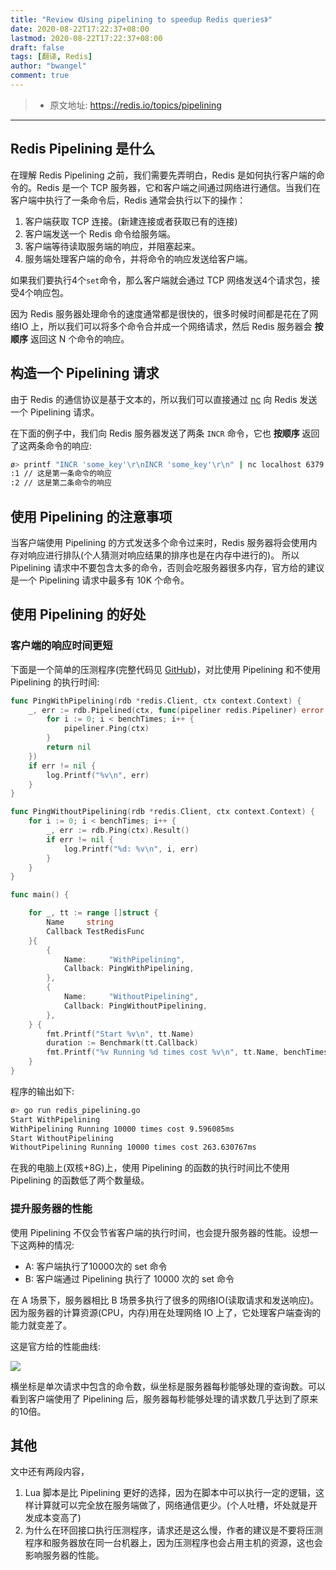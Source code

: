 ```yaml
---
title: "Review 《Using pipelining to speedup Redis queries》"
date: 2020-08-22T17:22:37+08:00
lastmod: 2020-08-22T17:22:37+08:00
draft: false
tags: [翻译, Redis]
author: "bwangel"
comment: true
---
```


> + 原文地址: https://redis.io/topics/pipelining

<!--more-->
---

## Redis Pipelining 是什么

在理解 Redis Pipelining 之前，我们需要先弄明白，Redis 是如何执行客户端的命令的。Redis 是一个 TCP 服务器，它和客户端之间通过网络进行通信。当我们在客户端中执行了一条命令后，Redis 通常会执行以下的操作：

1. 客户端获取 TCP 连接。(新建连接或者获取已有的连接)
2. 客户端发送一个 Redis 命令给服务端。
3. 客户端等待读取服务端的响应，并阻塞起来。
4. 服务端处理客户端的命令，并将命令的响应发送给客户端。

如果我们要执行4个`set`命令，那么客户端就会通过 TCP 网络发送4个请求包，接受4个响应包。

因为 Redis 服务器处理命令的速度通常都是很快的，很多时候时间都是花在了网络IO 上，所以我们可以将多个命令合并成一个网络请求，然后 Redis 服务器会 __按顺序__ 返回这 N 个命令的响应。

## 构造一个 Pipelining 请求

由于 Redis 的通信协议是基于文本的，所以我们可以直接通过 [nc](https://linux.die.net/man/1/nc) 向 Redis 发送一个 Pipelining 请求。

在下面的例子中，我们向 Redis 服务器发送了两条 `INCR` 命令，它也 __按顺序__ 返回了这两条命令的响应:

```sh
ø> printf "INCR 'some_key'\r\nINCR 'some_key'\r\n" | nc localhost 6379
:1 // 这是第一条命令的响应
:2 // 这是第二条命令的响应
```

## 使用 Pipelining 的注意事项

当客户端使用 Pipelining 的方式发送多个命令过来时，Redis 服务器将会使用内存对响应进行排队(个人猜测对响应结果的排序也是在内存中进行的)。
所以 Pipelining 请求中不要包含太多的命令，否则会吃服务器很多内存，官方给的建议是一个 Pipelining 请求中最多有 10K 个命令。

## 使用 Pipelining 的好处

### 客户端的响应时间更短

下面是一个简单的压测程序(完整代码见 [GitHub](https://github.com/bwangelme/GoDemo/blob/7e0fc475f3a1766b61e09db45ae300638c57cb6a/redis_pipelining.go))，对比使用 Pipelining 和不使用 Pipelining 的执行时间:

```go
func PingWithPipelining(rdb *redis.Client, ctx context.Context) {
	_, err := rdb.Pipelined(ctx, func(pipeliner redis.Pipeliner) error {
		for i := 0; i < benchTimes; i++ {
			pipeliner.Ping(ctx)
		}
		return nil
	})
	if err != nil {
		log.Printf("%v\n", err)
	}
}

func PingWithoutPipelining(rdb *redis.Client, ctx context.Context) {
	for i := 0; i < benchTimes; i++ {
		_, err := rdb.Ping(ctx).Result()
		if err != nil {
			log.Printf("%d: %v\n", i, err)
		}
	}
}

func main() {

	for _, tt := range []struct {
		Name     string
		Callback TestRedisFunc
	}{
		{
			Name:     "WithPipelining",
			Callback: PingWithPipelining,
		},
		{
			Name:     "WithoutPipelining",
			Callback: PingWithoutPipelining,
		},
	} {
		fmt.Printf("Start %v\n", tt.Name)
		duration := Benchmark(tt.Callback)
		fmt.Printf("%v Running %d times cost %v\n", tt.Name, benchTimes, duration)
	}
}
```

程序的输出如下:

```sh
ø> go run redis_pipelining.go
Start WithPipelining
WithPipelining Running 10000 times cost 9.596085ms
Start WithoutPipelining
WithoutPipelining Running 10000 times cost 263.630767ms
```

在我的电脑上(双核+8G)上，使用 Pipelining 的函数的执行时间比不使用 Pipelining 的函数低了两个数量级。

### 提升服务器的性能

使用 Pipelining 不仅会节省客户端的执行时间，也会提升服务器的性能。设想一下这两种的情况:

+ A: 客户端执行了10000次的 set 命令
+ B: 客户端通过 Pipelining 执行了 10000 次的 set 命令

在 A 场景下，服务器相比 B 场景多执行了很多的网络IO(读取请求和发送响应)。因为服务器的计算资源(CPU，内存)用在处理网络 IO 上了，它处理客户端查询的能力就变差了。

这是官方给的性能曲线:

![](https://passage-1253400711.cos-website.ap-beijing.myqcloud.com/2020-08-23-102526.jpg)

横坐标是单次请求中包含的命令数，纵坐标是服务器每秒能够处理的查询数。可以看到客户端使用了 Pipelining 后，服务器每秒能够处理的请求数几乎达到了原来的10倍。

## 其他

文中还有两段内容，

1. Lua 脚本是比 Pipelining 更好的选择，因为在脚本中可以执行一定的逻辑，这样计算就可以完全放在服务端做了，网络通信更少。(个人吐槽，坏处就是开发成本变高了)
2. 为什么在环回接口执行压测程序，请求还是这么慢，作者的建议是不要将压测程序和服务器放在同一台机器上，因为压测程序也会占用主机的资源，这也会影响服务器的性能。
